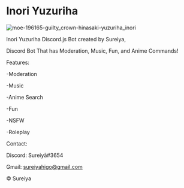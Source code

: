 # Inori Yuzuriha

![moe-196165-guilty_crown-hinasaki-yuzuriha_inori](https://user-images.githubusercontent.com/46262050/65892875-96dd3a80-e3d9-11e9-8d49-e6b125cc0d63.jpg)

Inori Yuzuriha Discord.js Bot created by Sureiya,

Discord Bot That has Moderation, Music, Fun, and Anime Commands!

Features:

-Moderation

-Music

-Anime Search

-Fun

-NSFW

-Roleplay



Contact:

Discord: Sureiyā#3654

Gmail: sureiyahigo@gmail.com



© Sureiya
